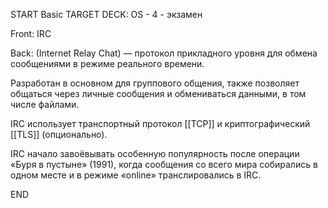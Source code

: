 START
Basic
TARGET DECK: OS - 4 - экзамен

Front: IRC  

Back: (Internet Relay Chat) — протокол прикладного уровня для обмена сообщениями в режиме реального времени.



Разработан в основном для группового общения, также позволяет общаться через личные сообщения и обмениваться данными, в том числе файлами.

IRC использует транспортный протокол [[TCP]] и криптографический [[TLS]] (опционально).

IRC начало завоёвывать особенную популярность после операции «Буря в пустыне» (1991), когда сообщения со всего мира собирались в одном месте и в режиме «online» транслировались в IRC.
<!--ID: 1663427618487-->
END 